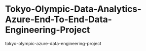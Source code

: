 # Tokyo-Olympic-Data-Analytics-Azure-End-To-End-Data-Engineering-Project

tokyo-olympic-azure-data-engineering-project
